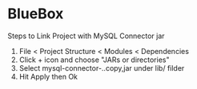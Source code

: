 # BlueBox
Steps to Link Project with MySQL Connector jar
1. File < Project Structure < Modules < Dependencies
2. Click + icon and choose "JARs or directories"
3. Select mysql-connector-..copy,jar under lib/ filder
4. Hit Apply then Ok
